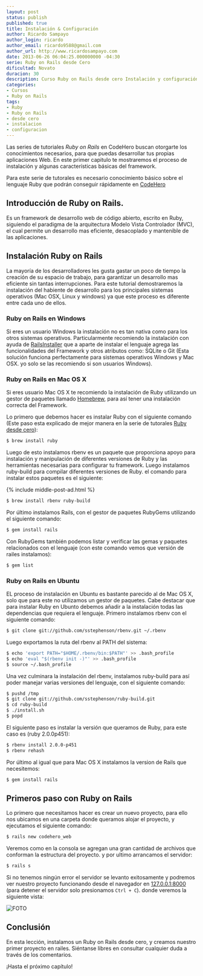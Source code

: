 ```yaml
---
layout: post
status: publish
published: true
title: Instalación & Configuración
author: Ricardo Sampayo
author_login: ricardo
author_email: ricardo9588@gmail.com
author_url: http://www.ricardosampayo.com
date: 2013-06-26 06:04:25.000000000 -04:30
serie: Ruby on Rails desde Cero
dificultad: Novato
duracion: 30
description: Curso Ruby on Rails desde cero Instalación y configuración. Las series de tutoriales Ruby on Rails en CodeHero otorgan los conocimientos para desarrollar aplicaciones web
categories:
- Cursos
- Ruby on Rails
tags:
- Ruby
- Ruby on Rails
- desde cero
- instalacion
- configuracion
---
```

<p>Las series de tutoriales <em>Ruby on Rails</em> en CodeHero buscan otorgarte los conocimientos necesarios, para que puedas desarrollar tus propias aplicaciones Web. En este primer capitulo te mostraremos el proceso de instalación y algunas características básicas del framework.</p>

<p>Para este serie de tutorales es necesario conocimiento básico sobre el lenguaje Ruby que podrán conseguir rápidamente en <a href="http://codehero.co/category/tutoriales/ruby/">CodeHero</a></p>

<h2>Introducción de Ruby on Rails.</h2>

<p>Es un framework de desarrollo web de código abierto, escrito en Ruby, siguiendo el paradigma de la arquitectura Modelo Vista Controlador (MVC), el cual permite un desarrollo mas eficiente, desacoplado y mantenible de las aplicaciones.</p>

<h2>Instalación Ruby on Rails</h2>

<p>La mayoría de los desarrolladores les gusta gastar un poco de tiempo la creación de su espacio de trabajo, para garantizar un desarrollo mas eficiente sin tantas interrupciones. Para este tutorial demostraremos la instalación del habiente de desarrollo para los principales sistemas operativos (Mac OSX, Linux y windows) ya que este proceso es diferente entre cada uno de ellos.</p>

<h3>Ruby on Rails en Windows</h3>

<p>Si eres un usuario Windows la instalación no es tan nativa como para los otros sistemas operativos. Particularmente recomiendo la instalación con ayuda de <a href="http://railsinstaller.org/">RailsInstaller</a> que a aparte de instalar el lenguaje agrega las funcionalidades del Framework y otros atributos como: SQLite o Git (Esta solución funciona perfectamente para sistemas operativos Windows y Mac OSX. yo solo se las recomiendo si son usuarios Windows).</p>

<h3>Ruby on Rails en Mac OS X</h3>

<p>Si eres usuario Mac OS X te recomiendo la instalación de Ruby utilizando un gestor de paquetes llamado <a href="http://mxcl.github.io/homebrew/">Homebrew</a>, para así tener una instalación correcta del Framework.</p>

<p>Lo primero que debemos hacer es instalar Ruby con el siguiente comando (Este paso esta explicado de mejor manera en la serie de tutorales <a href="http://codehero.co/category/tutoriales/ruby/">Ruby desde cero</a>):</p>

```sh
$ brew install ruby
```

<p>Luego de esto instalamos rbenv es un paquete que proporciona apoyo para instalación y manipulación de diferentes versiones de Ruby y las herramientas necesarias para configurar tu framework. Luego instalamos ruby-build para compilar diferentes versiones de Ruby. el comando para instalar estos paquetes es el siguiente:</p>

{% include middle-post-ad.html %}

```sh
$ brew install rbenv ruby-build
```

<p>Por último instalamos Rails, con el gestor de paquetes RubyGems utilizando el siguiente comando:</p>

```sh
$ gem install rails
```

<p>Con RubyGems también podemos listar y verificar las gemas y paquetes relacionados con el lenguaje (con este comando vemos que versión de railes instalamos):</p>

```sh
$ gem list
```

<h3>Ruby on Rails en Ubuntu</h3>

<p>EL proceso de instalación en Ubuntu es bastante parecido al de Mac OS X, solo que para este no utilizamos un gestor de paquetes. Cabe destacar que para instalar Ruby en Ubunto debemos añadir a la instalación todas las dependencias que requiera el lenguaje. Primero instalamos rbenv con el siguiente comando:</p>

```sh
$ git clone git://github.com/sstephenson/rbenv.git ~/.rbenv
```

<p>Luego exportamos la ruta del rbenv al PATH del sistema:</p>

```sh
$ echo 'export PATH="$HOME/.rbenv/bin:$PATH"' >> .bash_profile
$ echo 'eval "$(rbenv init -)"' >> .bash_profile
$ source ~/.bash_profile
```

<p>Una vez culminara la instalación del rbenv, instalamos ruby-build para así poder manejar varias versiones del lenguaje, con el siguiente comando:</p>

```sh
$ pushd /tmp
$ git clone git://github.com/sstephenson/ruby-build.git
$ cd ruby-build
$ ./install.sh
$ popd
```

<p>El siguiente paso es instalar la versión que queramos de Ruby, para este caso es (ruby 2.0.0p451):</p>

```sh
$ rbenv install 2.0.0-p451
$ rbenv rehash
```

<p>Por último al igual que para Mac OS X instalamos la version de Rails que necesitemos:</p>

```sh
$ gem install rails
```

<h2>Primeros paso con Ruby on Rails</h2>

<p>Lo primero que necesitamos hacer es crear un nuevo proyecto, para ello nos ubicamos en una carpeta donde queramos alojar el proyecto, y ejecutamos el siguiente comando:</p>

```sh
$ rails new codehero_web
```

<p>Veremos como en la consola se agregan una gran cantidad de archivos que conforman la estructura del proyecto. y por ultimo arrancamos el servidor:</p>

```sh
$ rails s
```

<p>Si no tenemos ningún error el servidor se levanto exitosamente y podremos ver nuestro proyecto funcionando desde el navegador en <a href="http://127.0.0.1:8000/">127.0.0.1:8000</a> (para detener el servidor solo presionamos <code>Ctrl + C</code>). donde veremos la siguiente vista:</p>

<p><img src="http://i.imgur.com/mSCF9rj.jpg?1" alt="FOTO" /></p>

<h2>Conclusión</h2>

<p>En esta lección, instalamos un Ruby on Rails desde cero, y creamos nuestro primer proyecto en railes. Siéntanse libres en consultar cualquier duda a través de los comentarios.</p>

<p>¡Hasta el próximo capítulo!</p>
